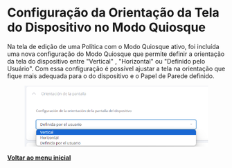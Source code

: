 # Configuração da Orientação da Tela do Dispositivo no Modo Quiosque

Na tela de edição de uma Política com o Modo Quiosque ativo, foi incluída uma nova configuração do Modo Quiosque que permite definir a orientação da tela do dispositivo entre "Vertical" , "Horizontal" ou "Definido pelo Usuário". Com essa configuração é possível ajustar a tela na orientação que fique mais adequada para o do dispositivo e o Papel de Parede definido.

<figure><img src="../../.gitbook/assets/image (54).png" alt=""><figcaption></figcaption></figure>

[**Voltar ao menu inicial**](./)

